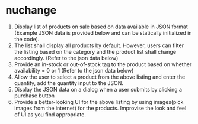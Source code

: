 # nuchange
1. Display list of products on sale based on data available in JSON format (Example JSON data is
provided below and can be statically initialized in the code). 
2. The list shall display all products by default. However, users can filter the listing based on the
category and the product list shall change accordingly. (Refer to the json data below)
3. Provide an in-stock or out-of-stock tag to the product based on whether availability = 0 or 1 (Refer
to the json data below)
4. Allow the user to select a product from the above listing and enter the quantity, add the quantity
input to the JSON.
5. Display the JSON data on a dialog when a user submits by clicking a purchase button
1. Provide a better-looking UI for the above listing by using images(pick images from the
internet) for the products. Improvise the look and feel of UI as you find appropriate.

